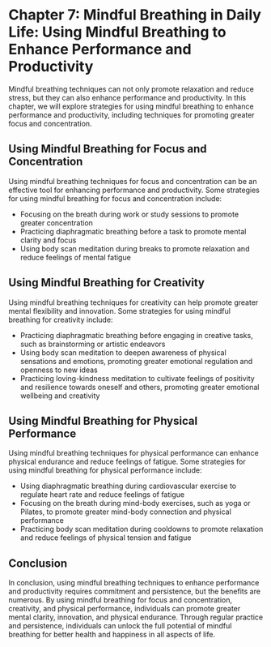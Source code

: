 Chapter 7: Mindful Breathing in Daily Life: Using Mindful Breathing to Enhance Performance and Productivity
===========================================================================================================

Mindful breathing techniques can not only promote relaxation and reduce stress, but they can also enhance performance and productivity. In this chapter, we will explore strategies for using mindful breathing to enhance performance and productivity, including techniques for promoting greater focus and concentration.

Using Mindful Breathing for Focus and Concentration
---------------------------------------------------

Using mindful breathing techniques for focus and concentration can be an effective tool for enhancing performance and productivity. Some strategies for using mindful breathing for focus and concentration include:

* Focusing on the breath during work or study sessions to promote greater concentration
* Practicing diaphragmatic breathing before a task to promote mental clarity and focus
* Using body scan meditation during breaks to promote relaxation and reduce feelings of mental fatigue

Using Mindful Breathing for Creativity
--------------------------------------

Using mindful breathing techniques for creativity can help promote greater mental flexibility and innovation. Some strategies for using mindful breathing for creativity include:

* Practicing diaphragmatic breathing before engaging in creative tasks, such as brainstorming or artistic endeavors
* Using body scan meditation to deepen awareness of physical sensations and emotions, promoting greater emotional regulation and openness to new ideas
* Practicing loving-kindness meditation to cultivate feelings of positivity and resilience towards oneself and others, promoting greater emotional wellbeing and creativity

Using Mindful Breathing for Physical Performance
------------------------------------------------

Using mindful breathing techniques for physical performance can enhance physical endurance and reduce feelings of fatigue. Some strategies for using mindful breathing for physical performance include:

* Using diaphragmatic breathing during cardiovascular exercise to regulate heart rate and reduce feelings of fatigue
* Focusing on the breath during mind-body exercises, such as yoga or Pilates, to promote greater mind-body connection and physical performance
* Practicing body scan meditation during cooldowns to promote relaxation and reduce feelings of physical tension and fatigue

Conclusion
----------

In conclusion, using mindful breathing techniques to enhance performance and productivity requires commitment and persistence, but the benefits are numerous. By using mindful breathing for focus and concentration, creativity, and physical performance, individuals can promote greater mental clarity, innovation, and physical endurance. Through regular practice and persistence, individuals can unlock the full potential of mindful breathing for better health and happiness in all aspects of life.
